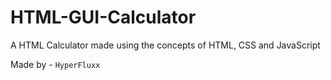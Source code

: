 # HTML-GUI-Calculator
A HTML Calculator made using the concepts of HTML, CSS and JavaScript

Made by - `HyperFluxx`
